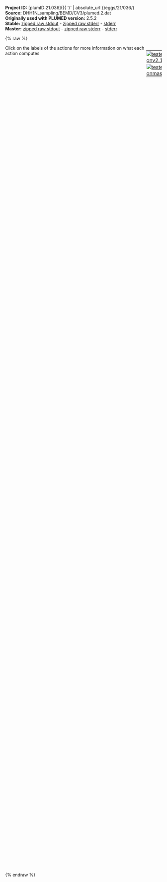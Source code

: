 **Project ID:** [plumID:21.036]({{ '/' | absolute_url }}eggs/21/036/)  
**Source:** DHH1N_sampling/BEMD/CV3/plumed.2.dat  
**Originally used with PLUMED version:** 2.5.2  
**Stable:** [zipped raw stdout](plumed.2.dat.plumed.stdout.txt.zip) - [zipped raw stderr](plumed.2.dat.plumed.stderr.txt.zip) - [stderr](plumed.2.dat.plumed.stderr)  
**Master:** [zipped raw stdout](plumed.2.dat.plumed_master.stdout.txt.zip) - [zipped raw stderr](plumed.2.dat.plumed_master.stderr.txt.zip) - [stderr](plumed.2.dat.plumed_master.stderr)  

{% raw %}
<div style="width: 100%; float:left">
<div style="width: 90%; float:left" id="value_details_data/DHH1N_sampling/BEMD/CV3/plumed.2.dat"> Click on the labels of the actions for more information on what each action computes </div>
<div style="width: 10%; float:left"><table><tr><td style="padding:1px"><a href="plumed.2.dat.plumed.stderr"><img src="https://img.shields.io/badge/v2.10-passing-green.svg" alt="tested onv2.10" /></a></td></tr><tr><td style="padding:1px"><a href="plumed.2.dat.plumed_master.stderr"><img src="https://img.shields.io/badge/master-passing-green.svg" alt="tested onmaster" /></a></td></tr></table></div></div>
<pre style="width=97%;">
<span style="color:blue" class="comment">#RESTART</span>
<br/><span class="plumedtooltip" style="color:green">MOLINFO<span class="right">This command is used to provide information on the molecules that are present in your system. <a href="https://www.plumed.org/doc-master/user-doc/html/_m_o_l_i_n_f_o.html" style="color:green">More details</a><i></i></span></span> <span class="plumedtooltip">STRUCTURE<span class="right">a file in pdb format containing a reference structure<i></i></span></span>=Protein.pdb <span class="plumedtooltip">MOLTYPE<span class="right"> what kind of molecule is contained in the pdb file - usually not needed since protein/RNA/DNA are compatible<i></i></span></span>=protein

<span style="display:none;" id="data/DHH1N_sampling/BEMD/CV3/plumed.2.dat">The MOLINFO action with label <b></b> calculates something</span><span class="plumedtooltip" style="color:green">WHOLEMOLECULES<span class="right">This action is used to rebuild molecules that can become split by the periodic boundary conditions. <a href="https://www.plumed.org/doc-master/user-doc/html/_w_h_o_l_e_m_o_l_e_c_u_l_e_s.html" style="color:green">More details</a><i></i></span></span> <span class="plumedtooltip">ENTITY0<span class="right">the atoms that make up a molecule that you wish to align<i></i></span></span>=1-709

<span class="plumedtooltip" style="color:green">RANDOM_EXCHANGES<span class="right">Set random pattern for exchanges. <a href="https://www.plumed.org/doc-master/user-doc/html/_r_a_n_d_o_m__e_x_c_h_a_n_g_e_s.html" style="color:green">More details</a><i></i></span></span>
<br/><b name="data/DHH1N_sampling/BEMD/CV3/plumed.2.dath1" onclick='showPath("data/DHH1N_sampling/BEMD/CV3/plumed.2.dat","data/DHH1N_sampling/BEMD/CV3/plumed.2.dath1","data/DHH1N_sampling/BEMD/CV3/plumed.2.dath1","violet")'>h1</b><span style="display:none;" id="data/DHH1N_sampling/BEMD/CV3/plumed.2.dath1">The GROUP action with label <b>h1</b> calculates the following quantities:<table  align="center" frame="void" width="95%" cellpadding="5%"><tr><td width="5%"><b> Quantity </b>  </td><td width="5%"><b> Type </b>  </td><td><b> Description </b> </td></tr><tr><td width="5%">h1</td><td width="5%"><font color="violet">atoms</font></td><td>indices of atoms specified in GROUP</td></tr></table></span>: <span class="plumedtooltip" style="color:green">GROUP<span class="right">Define a group of atoms so that a particular list of atoms can be referenced with a single label in definitions of CVs or virtual atoms. <a href="https://www.plumed.org/doc-master/user-doc/html/_g_r_o_u_p.html" style="color:green">More details</a><i></i></span></span> <span class="plumedtooltip">ATOMS<span class="right">the numerical indexes for the set of atoms in the group<i></i></span></span>=11,22,41,55,69,83,103,117,131,145,159,173,184,198,212,224,243,255,279,291,315,337,351,361,380,393,427,449,471,483,497,535,552,566,578,590,606,625,639,653,675,682

<b name="data/DHH1N_sampling/BEMD/CV3/plumed.2.dato1" onclick='showPath("data/DHH1N_sampling/BEMD/CV3/plumed.2.dat","data/DHH1N_sampling/BEMD/CV3/plumed.2.dato1","data/DHH1N_sampling/BEMD/CV3/plumed.2.dato1","violet")'>o1</b><span style="display:none;" id="data/DHH1N_sampling/BEMD/CV3/plumed.2.dato1">The GROUP action with label <b>o1</b> calculates the following quantities:<table  align="center" frame="void" width="95%" cellpadding="5%"><tr><td width="5%"><b> Quantity </b>  </td><td width="5%"><b> Type </b>  </td><td><b> Description </b> </td></tr><tr><td width="5%">o1</td><td width="5%"><font color="violet">atoms</font></td><td>indices of atoms specified in GROUP</td></tr></table></span>: <span class="plumedtooltip" style="color:green">GROUP<span class="right">Define a group of atoms so that a particular list of atoms can be referenced with a single label in definitions of CVs or virtual atoms. <a href="https://www.plumed.org/doc-master/user-doc/html/_g_r_o_u_p.html" style="color:green">More details</a><i></i></span></span> <span class="plumedtooltip">ATOMS<span class="right">the numerical indexes for the set of atoms in the group<i></i></span></span>=20,39,53,67,81,101,115,129,143,157,171,182,196,210,222,241,253,277,289,313,335,349,359,378,392,411,447,469,481,495,519,550,564,576,588,604,623,637,651,673,680,694

<span id="data/DHH1N_sampling/BEMD/CV3/plumed.2.datdefcv3_short"><b name="data/DHH1N_sampling/BEMD/CV3/plumed.2.datcv3" onclick='showPath("data/DHH1N_sampling/BEMD/CV3/plumed.2.dat","data/DHH1N_sampling/BEMD/CV3/plumed.2.datcv3","data/DHH1N_sampling/BEMD/CV3/plumed.2.datcv3","black")'>cv3</b><span style="display:none;" id="data/DHH1N_sampling/BEMD/CV3/plumed.2.datcv3">The COORDINATION action with label <b>cv3</b> calculates the following quantities:<table  align="center" frame="void" width="95%" cellpadding="5%"><tr><td width="5%"><b> Quantity </b>  </td><td width="5%"><b> Type </b>  </td><td><b> Description </b> </td></tr><tr><td width="5%">cv3</td><td width="5%"><font color="black">scalar</font></td><td>the value of the coordination</td></tr></table></span>: <span class="plumedtooltip" style="color:green">COORDINATION<span class="right">Calculate coordination numbers. This action has <a class="toggler" href='javascript:;' onclick='toggleDisplay("data/DHH1N_sampling/BEMD/CV3/plumed.2.datdefcv3");'>hidden defaults</a>. <a href="https://www.plumed.org/doc-master/user-doc/html/_c_o_o_r_d_i_n_a_t_i_o_n.html">More details</a><i></i></span></span> <span class="plumedtooltip">GROUPA<span class="right">First list of atoms<i></i></span></span>=<b name="data/DHH1N_sampling/BEMD/CV3/plumed.2.dath1">h1</b> <span class="plumedtooltip">GROUPB<span class="right">Second list of atoms (if empty, N*(N-1)/2 pairs in GROUPA are counted)<i></i></span></span>=<b name="data/DHH1N_sampling/BEMD/CV3/plumed.2.dato1">o1</b> <span class="plumedtooltip">R_0<span class="right">The r_0 parameter of the switching function<i></i></span></span>=0.20 <span class="plumedtooltip">NN<span class="right"> The n parameter of the switching function <i></i></span></span>=8 <span class="plumedtooltip">MM<span class="right"> The m parameter of the switching function; 0 implies 2*NN<i></i></span></span>=10 <span class="plumedtooltip">PAIR<span class="right"> Pair only 1st element of the 1st group with 1st element in the second, etc<i></i></span></span> <span class="plumedtooltip">NOPBC<span class="right"> ignore the periodic boundary conditions when calculating distances<i></i></span></span> <span class="plumedtooltip">NLIST<span class="right"> Use a neighbor list to speed up the calculation<i></i></span></span> <span class="plumedtooltip">NL_CUTOFF<span class="right">The cutoff for the neighbor list<i></i></span></span>=3.0 <span class="plumedtooltip">NL_STRIDE<span class="right">The frequency with which we are updating the atoms in the neighbor list<i></i></span></span>=5
</span><span id="data/DHH1N_sampling/BEMD/CV3/plumed.2.datdefcv3_long" style="display:none;"><b name="data/DHH1N_sampling/BEMD/CV3/plumed.2.datcv3" onclick='showPath("data/DHH1N_sampling/BEMD/CV3/plumed.2.dat","data/DHH1N_sampling/BEMD/CV3/plumed.2.datcv3","data/DHH1N_sampling/BEMD/CV3/plumed.2.datcv3","black")'>cv3</b>: <span class="plumedtooltip" style="color:green">COORDINATION<span class="right">Calculate coordination numbers. This action uses the <a class="toggler" href='javascript:;' onclick='toggleDisplay("data/DHH1N_sampling/BEMD/CV3/plumed.2.datdefcv3");'>defaults shown here</a>. <a href="https://www.plumed.org/doc-master/user-doc/html/_c_o_o_r_d_i_n_a_t_i_o_n.html">More details</a><i></i></span></span> <span class="plumedtooltip">GROUPA<span class="right">First list of atoms<i></i></span></span>=<b name="data/DHH1N_sampling/BEMD/CV3/plumed.2.dath1">h1</b> <span class="plumedtooltip">GROUPB<span class="right">Second list of atoms (if empty, N*(N-1)/2 pairs in GROUPA are counted)<i></i></span></span>=<b name="data/DHH1N_sampling/BEMD/CV3/plumed.2.dato1">o1</b> <span class="plumedtooltip">R_0<span class="right">The r_0 parameter of the switching function<i></i></span></span>=0.20 <span class="plumedtooltip">NN<span class="right"> The n parameter of the switching function <i></i></span></span>=8 <span class="plumedtooltip">MM<span class="right"> The m parameter of the switching function; 0 implies 2*NN<i></i></span></span>=10 <span class="plumedtooltip">PAIR<span class="right"> Pair only 1st element of the 1st group with 1st element in the second, etc<i></i></span></span> <span class="plumedtooltip">NOPBC<span class="right"> ignore the periodic boundary conditions when calculating distances<i></i></span></span> <span class="plumedtooltip">NLIST<span class="right"> Use a neighbor list to speed up the calculation<i></i></span></span> <span class="plumedtooltip">NL_CUTOFF<span class="right">The cutoff for the neighbor list<i></i></span></span>=3.0 <span class="plumedtooltip">NL_STRIDE<span class="right">The frequency with which we are updating the atoms in the neighbor list<i></i></span></span>=5  <span class="plumedtooltip">D_0<span class="right"> The d_0 parameter of the switching function<i></i></span></span>=0.0
</span><br/><b name="data/DHH1N_sampling/BEMD/CV3/plumed.2.datuwall" onclick='showPath("data/DHH1N_sampling/BEMD/CV3/plumed.2.dat","data/DHH1N_sampling/BEMD/CV3/plumed.2.datuwall","data/DHH1N_sampling/BEMD/CV3/plumed.2.datuwall","black")'>uwall</b><span style="display:none;" id="data/DHH1N_sampling/BEMD/CV3/plumed.2.datuwall">The UPPER_WALLS action with label <b>uwall</b> calculates the following quantities:<table  align="center" frame="void" width="95%" cellpadding="5%"><tr><td width="5%"><b> Quantity </b>  </td><td width="5%"><b> Type </b>  </td><td><b> Description </b> </td></tr><tr><td width="5%">uwall.bias</td><td width="5%"><font color="black">scalar</font></td><td>the instantaneous value of the bias potential</td></tr><tr><td width="5%">uwall.force2</td><td width="5%"><font color="black">scalar</font></td><td>the instantaneous value of the squared force due to this bias potential</td></tr></table></span>: <span class="plumedtooltip" style="color:green">UPPER_WALLS<span class="right">Defines a wall for the value of one or more collective variables, <a href="https://www.plumed.org/doc-master/user-doc/html/_u_p_p_e_r__w_a_l_l_s.html" style="color:green">More details</a><i></i></span></span> <span class="plumedtooltip">ARG<span class="right">the arguments on which the bias is acting<i></i></span></span>=<b name="data/DHH1N_sampling/BEMD/CV3/plumed.2.datcv3">cv3</b> <span class="plumedtooltip">AT<span class="right">the positions of the wall<i></i></span></span>=25.0 <span class="plumedtooltip">KAPPA<span class="right">the force constant for the wall<i></i></span></span>=30.0
<b name="data/DHH1N_sampling/BEMD/CV3/plumed.2.datlwall" onclick='showPath("data/DHH1N_sampling/BEMD/CV3/plumed.2.dat","data/DHH1N_sampling/BEMD/CV3/plumed.2.datlwall","data/DHH1N_sampling/BEMD/CV3/plumed.2.datlwall","black")'>lwall</b><span style="display:none;" id="data/DHH1N_sampling/BEMD/CV3/plumed.2.datlwall">The LOWER_WALLS action with label <b>lwall</b> calculates the following quantities:<table  align="center" frame="void" width="95%" cellpadding="5%"><tr><td width="5%"><b> Quantity </b>  </td><td width="5%"><b> Type </b>  </td><td><b> Description </b> </td></tr><tr><td width="5%">lwall.bias</td><td width="5%"><font color="black">scalar</font></td><td>the instantaneous value of the bias potential</td></tr><tr><td width="5%">lwall.force2</td><td width="5%"><font color="black">scalar</font></td><td>the instantaneous value of the squared force due to this bias potential</td></tr></table></span>: <span class="plumedtooltip" style="color:green">LOWER_WALLS<span class="right">Defines a wall for the value of one or more collective variables, <a href="https://www.plumed.org/doc-master/user-doc/html/_l_o_w_e_r__w_a_l_l_s.html" style="color:green">More details</a><i></i></span></span> <span class="plumedtooltip">ARG<span class="right">the arguments on which the bias is acting<i></i></span></span>=<b name="data/DHH1N_sampling/BEMD/CV3/plumed.2.datcv3">cv3</b> <span class="plumedtooltip">AT<span class="right">the positions of the wall<i></i></span></span>=12.0 <span class="plumedtooltip">KAPPA<span class="right">the force constant for the wall<i></i></span></span>=30.0

<b name="data/DHH1N_sampling/BEMD/CV3/plumed.2.datmetad" onclick='showPath("data/DHH1N_sampling/BEMD/CV3/plumed.2.dat","data/DHH1N_sampling/BEMD/CV3/plumed.2.datmetad","data/DHH1N_sampling/BEMD/CV3/plumed.2.datmetad","black")'>metad</b><span style="display:none;" id="data/DHH1N_sampling/BEMD/CV3/plumed.2.datmetad">The METAD action with label <b>metad</b> calculates the following quantities:<table  align="center" frame="void" width="95%" cellpadding="5%"><tr><td width="5%"><b> Quantity </b>  </td><td width="5%"><b> Type </b>  </td><td><b> Description </b> </td></tr><tr><td width="5%">metad.bias</td><td width="5%"><font color="black">scalar</font></td><td>the instantaneous value of the bias potential</td></tr></table></span>: <span class="plumedtooltip" style="color:green">METAD<span class="right">Used to performed metadynamics on one or more collective variables. <a href="https://www.plumed.org/doc-master/user-doc/html/_m_e_t_a_d.html" style="color:green">More details</a><i></i></span></span> <span class="plumedtooltip">ARG<span class="right">the labels of the scalars on which the bias will act<i></i></span></span>=<b name="data/DHH1N_sampling/BEMD/CV3/plumed.2.datcv3">cv3</b> <span class="plumedtooltip">PACE<span class="right">the frequency for hill addition<i></i></span></span>=2500 <span class="plumedtooltip">HEIGHT<span class="right">the heights of the Gaussian hills<i></i></span></span>=0.3 <span class="plumedtooltip">SIGMA<span class="right">the widths of the Gaussian hills<i></i></span></span>=0.5 <span class="plumedtooltip">FILE<span class="right"> a file in which the list of added hills is stored<i></i></span></span>=HILLS <span class="plumedtooltip">GRID_MIN<span class="right">the lower bounds for the grid<i></i></span></span>=0.0 <span class="plumedtooltip">GRID_MAX<span class="right">the upper bounds for the grid<i></i></span></span>=46.0 <span class="plumedtooltip">GRID_SPACING<span class="right">the approximate grid spacing (to be used as an alternative or together with GRID_BIN)<i></i></span></span>=0.1

<span class="plumedtooltip" style="color:green">PRINT<span class="right">Print quantities to a file. <a href="https://www.plumed.org/doc-master/user-doc/html/_p_r_i_n_t.html" style="color:green">More details</a><i></i></span></span> <span class="plumedtooltip">STRIDE<span class="right"> the frequency with which the quantities of interest should be output<i></i></span></span>=10 <span class="plumedtooltip">FILE<span class="right">the name of the file on which to output these quantities<i></i></span></span>=COLVAR <span class="plumedtooltip">ARG<span class="right">the labels of the values that you would like to print to the file<i></i></span></span>=<b name="data/DHH1N_sampling/BEMD/CV3/plumed.2.datcv3">cv3</b>,<b name="data/DHH1N_sampling/BEMD/CV3/plumed.2.datmetad">metad.bias</b>,<b name="data/DHH1N_sampling/BEMD/CV3/plumed.2.datuwall">uwall.bias</b>,<b name="data/DHH1N_sampling/BEMD/CV3/plumed.2.datlwall">lwall.bias</b>
<span style="color:blue" class="comment">#PRINT STRIDE=10 FILE=COLVAR ARG=cv3,metad.bias</span>
</pre>
{% endraw %}
